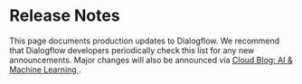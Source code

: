 #  Release Notes

This page documents production updates to Dialogflow. We recommend that
Dialogflow developers periodically check this list for any new announcements.
Major changes will also be announced via [ Cloud Blog: AI & Machine Learning
](https://cloud.google.com/blog/products/ai-machine-learning) .


